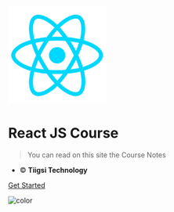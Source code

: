 <!-- _coverpage.md -->

<img src="_media/logo.png" alt="react logo" style="width:200px;"/>

# React JS Course

> You can read on this site the Course Notes

- © <strong>Tiigsi Technology</strong>

[Get Started](/)

![color](#f0f0f0)
